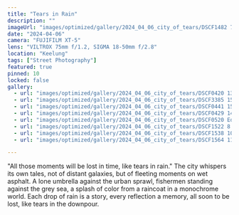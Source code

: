 ```yaml
---
title: "Tears in Rain"
description: ""
imageUrl: "images/optimized/gallery/2024_04_06_city_of_tears/DSCF1482 7 Edited.webp" 
date: "2024-04-06"
camera: "FUJIFILM XT-5"
lens: "VILTROX 75mm f/1.2, SIGMA 18-50mm f/2.8"
location: "Keelung"
tags: ["Street Photography"]
featured: true
pinned: 10
locked: false
gallery:
  - url: "images/optimized/gallery/2024_04_06_city_of_tears/DSCF0420 13 Edited.webp"
  - url: "images/optimized/gallery/2024_04_06_city_of_tears/DSCF3385 15 Edited.webp"
  - url: "images/optimized/gallery/2024_04_06_city_of_tears/DSCF0441 15 Edited.webp"
  - url: "images/optimized/gallery/2024_04_06_city_of_tears/DSCF0429 14 Edited.webp"
  - url: "images/optimized/gallery/2024_04_06_city_of_tears/DSCF0520 Edited.webp"
  - url: "images/optimized/gallery/2024_04_06_city_of_tears/DSCF1522 8 Edited.webp"
  - url: "images/optimized/gallery/2024_04_06_city_of_tears/DSCF1538 10 Edited.webp"
  - url: "images/optimized/gallery/2024_04_06_city_of_tears/DSCF1564 11 Edited.webp"

---
```


"All those moments will be lost in time, like tears in rain." The city whispers its own tales, not of distant galaxies, but of fleeting moments on wet asphalt. A lone umbrella against the urban sprawl, fishermen standing against the grey sea, a splash of color from a raincoat in a monochrome world. Each drop of rain is a story, every reflection a memory, all soon to be lost, like tears in the downpour.